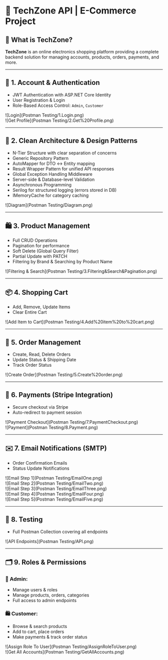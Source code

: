 # 🚀 TechZone API | E-Commerce Project

## 🛒 What is TechZone?

**TechZone** is an online electronics shopping platform providing a complete backend solution for managing accounts, products, orders, payments, and more.

---

## 🔐 1. Account & Authentication

- JWT Authentication with ASP.NET Core Identity  
- User Registration & Login  
- Role-Based Access Control: `Admin`, `Customer`  

![Login](Postman Testing/1.Login.png)  
![Get Profile](Postman Testing/2.Get%20Profile.png)  

---

## 🧱 2. Clean Architecture & Design Patterns

- N-Tier Structure with clear separation of concerns  
- Generic Repository Pattern  
- AutoMapper for DTO ↔ Entity mapping  
- Result Wrapper Pattern for unified API responses  
- Global Exception Handling Middleware  
- Server-side & Database-level Validation  
- Asynchronous Programming  
- Serilog for structured logging (errors stored in DB)  
- IMemoryCache for category caching  

![Diagram](Postman Testing/Diagram.png)  

---

## 🛍️ 3. Product Management

- Full CRUD Operations  
- Pagination for performance  
- Soft Delete (Global Query Filter)  
- Partial Update with PATCH  
- Filtering by Brand & Searching by Product Name  

![Filtering & Search](Postman Testing/3.Filtering&Search&Pagination.png)  

---

## 📦 4. Shopping Cart

- Add, Remove, Update Items  
- Clear Entire Cart  

![Add Item to Cart](Postman Testing/4.Add%20item%20to%20cart.png)  

---

## 📑 5. Order Management

- Create, Read, Delete Orders  
- Update Status & Shipping Date  
- Track Order Status  

![Create Order](Postman Testing/5.Create%20order.png)  

---

## 💸 6. Payments (Stripe Integration)

- Secure checkout via Stripe  
- Auto-redirect to payment session  

![Payment Checkout](Postman Testing/7.PaymentCheckout.png)  
![Payment](Postman Testing/8.Payment.png)  

---

## ✉️ 7. Email Notifications (SMTP)

- Order Confirmation Emails  
- Status Update Notifications  

![Email Step 1](Postman Testing/EmailOne.png)  
![Email Step 2](Postman Testing/EmailTwo.png)  
![Email Step 3](Postman Testing/EmailThree.png)  
![Email Step 4](Postman Testing/EmailFour.png)  
![Email Step 5](Postman Testing/EmailFive.png)  

---

## 🧪 8. Testing

- Full Postman Collection covering all endpoints  

![API Endpoints](Postman Testing/API.png)  

---

## 🗂️ 9. Roles & Permissions

### 👤 Admin:
- Manage users & roles  
- Manage products, orders, categories  
- Full access to admin endpoints  

### 🛍️ Customer:
- Browse & search products  
- Add to cart, place orders  
- Make payments & track order status  

![Assign Role To User](Postman Testing/AssignRoleToUser.png)  
![Get All Accounts](Postman Testing/GetAllAccounts.png)  
